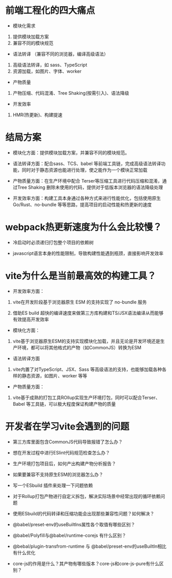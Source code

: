 # 前端工程化的四大痛点
* 模块化需求 
 1. 提供模块加载方案
 2. 兼容不同的模块规范  
* 语法转译 （兼容不同的浏览器，编译高级语法）
 1. 高级语法转译，如 sass、TypeScript
 2. 资源加载，如图片、字体、worker
* 产物质量
 1. 产物压缩、代码混淆、Tree Shaking(按需引入)、语法降级
* 开发效率
 1. HMR(热更新)、构建提速

# 结局方案
 * 模块化方面：提供模块加载方案，并兼容不同的模块规范。
  
 * 语法转译方面：配合sass、TCS、babel 等前端工具链，完成高级语法转译功能，同时对于静态资源也能进行处理，使之能作为一个模块正常加载
  
 * 产物质量方面：在生产环境中配合 Terser等压缩工具进行代码压缩和混淆，通过Tree Shaking 删除未使用的代码，提供对于低版本浏览器的语法降级处理
  
 * 开发效率方面：构建工具本身通过各种方式来进行性能优化，包括使用原生 Go/Rust、no-bundle 等等思路，提高项目的启动性能和热更新的速度

# webpack热更新速度为什么会比较慢？
  * 冷启动时必须递归打包整个项目的依赖树
  
  * javascript语言本身的性能限制，导致构建性能遇到瓶颈，直接影响开发效率 
  
# vite为什么是当前最高效的构建工具？

  * 开发效率方面：
  1. vite在开发阶段基于浏览器原生 ESM 的支持实现了 no-bundle 服务
   
  2. 借助ES build 超快的编译速度来做第三方库构建和TS/JSX语法编译从而能够有效提高开发效率
  * 模块化方面：
  1. vite基于浏览器原生ESM的支持实现模块化加载，并且无论是开发环境还是生产环境，都可以将其他格式的产物（如CommonJS）转换为ESM
  * 语法转译方面
  1. vite内置了对TypeScript、JSX、Sass 等高级语法的支持，也能够加载各种各样的静态资源，如图片、worker 等等
  * 产物质量方面：
  1. vite基于成熟的打包工具ROllup实现生产环境打包，同时可以配合Terser、Babel 等工具链，可以极大程度保证构建产物的质量

# 开发者在学习vite会遇到的问题

  * 第三方库里面包含CommonJS代码导致报错了怎么办？
  
  * 想在开发过程中进行ESlint代码规范检查怎么办？
  * 生产环境打包项目后，如何产出构建产物分析报告？
  * 如果要兼容不支持原生ESM的浏览器怎么办？
  * 写一个ESbuild 插件来处理一下问题依赖
  * 对于Rollup打包产物进行自定义拆包，解决实际场景中经常出现的循环依赖问题
  * 使用ESbuild的代码转译和压缩功能会出现那些兼容性问题？如何解决？
  * @babel/preset-env的useBuiltIns属性各个取值有哪些区别？
  * @babel/Polyfill与@babel/runtime-corejs 有什么区别？
  * @bebal/plugin-transfrom-runtime 与 @babel/preset-env的useBuiltIn相比有什么优化
  *  core-js的作用是什么？其产物有哪些版本？core-js和core-js-pure有什么区别？

